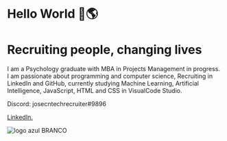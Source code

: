 # Hello World 👋🌎

# Recruiting people, changing lives

I am a Psychology graduate with MBA in Projects
Management in progress. I am passionate about
programming and computer science, Recruiting in LinkedIn and GitHub, currently studying Machine Learning, Artificial Intelligence, JavaScript, HTML and CSS in VisualCode Studio.

Discord: josecntechrecruiter#9896


<div class="badge-base LI-profile-badge" data-locale="en_US" data-size="medium" data-theme="dark" data-type="VERTICAL" data-vanity="josecneto2" data-version="v1"><a class="badge-base__link LI-simple-link" href="https:/![Capa2](https://user-images.githubusercontent.com/91694294/160528886-35b0f1da-2f51-4c40-aa14-797129c3fef4.png)
/br.linkedin.com/in/josecneto2/en?trk=profile-badge">LinkedIn.</a></div>
              
              
![logo azul BRANCO](https://user-images.githubusercontent.com/91694294/161122858-ec7c176f-2937-4975-b679-78f7d897750f.png)


<!--

**JoseCastellaniNeto/JoseCastellaniNeto** is a ✨ _special_ ✨ repository because its `README.md` (this file) appears on your GitHub profile.

Here are some ideas to get you started:

- 🔭 I’m currently working on ...
- 🌱 I’m currently learning ...
- 👯 I’m looking to collaborate on ...
- 🤔 I’m looking for help with ...
- 💬 Ask me about ...
- 📫 How to reach me: ...
- 😄 Pronouns: ...
- ⚡ Fun fact: ...
-->
